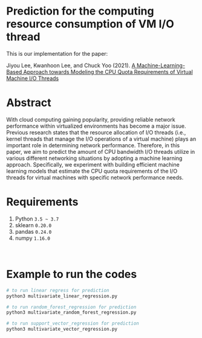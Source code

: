 # Prediction for the computing resource consumption of VM I/O thread
This is our implementation for the paper:

Jiyou Lee, Kwanhoon Lee, and Chuck Yoo (2021). [A Machine-Learning-Based Approach towards Modeling the CPU Quota Requirements of Virtual Machine I/O Threads](https://www.dbpia.co.kr/journal/articleDetail?nodeId=NODE10530084) 

# Abstract
With cloud computing gaining popularity, providing reliable network performance within virtualized environments has become a major issue. Previous research states that the resource allocation of I/O threads (i.e., kernel threads that manage the I/O operations of a virtual machine) plays an important role in determining network performance. Therefore, in this paper, we aim to predict the amount of CPU bandwidth I/O threads utilize in various different networking situations by adopting a machine learning approach. Specifically, we experiment with building efficient machine learning models that estimate the CPU quota requirements of the I/O threads for virtual machines with specific network performance needs.

# Requirements
1. Python `3.5 ~ 3.7`
2. sklearn `0.20.0`
3. pandas `0.24.0`
4. numpy `1.16.0`
</br>

# Example to run the codes
```bash
# to run linear regress for prediction
python3 multivariate_linear_regression.py

# to run random_forest_regression for prediction
python3 multivariate_random_forest_regression.py

# to run support_vector_regression for prediction
python3 multivariate_vector_regression.py
```

